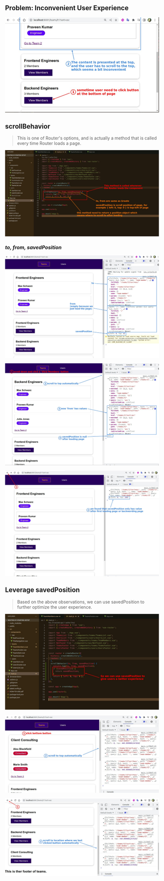 ## **Problem: Inconvenient User Experience**

![Alt inconvinient](pic/01.jpg)

## **scrollBehavior**

> This is one of Router's options, and is actually a method that is called every time Router loads a page.

![Alt intro scrollBehavior](pic/02.jpg)

### _to, from, savedPosition_

![Alt observe to, from, savedPosition](pic/03.jpg)

![Alt operate and observe click button](pic/04.jpg)

![Alt operate and observe backward](pic/05.jpg)

## **Leverage savedPosition**

> Based on the above observations, we can use savedPosition to further optimize the user experience.

![Alt leverage savedPosition](pic/06.jpg)

![Alt operate and observe click button](pic/07.jpg)

![Alt operate and observe backward](pic/08.jpg)
